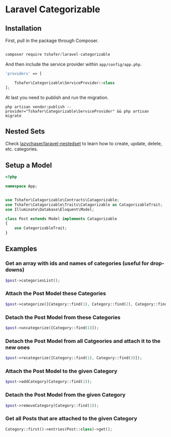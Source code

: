 # Laravel Categorizable

## Installation

First, pull in the package through Composer.

```js

composer require tshafer/laravel-categorizable
```
And then include the service provider within `app/config/app.php`.

```php
'providers' => [

    Tshafer\Categorizable\ServiceProvider::class
];
```

At last you need to publish and run the migration.

```
php artisan vendor:publish --provider="Tshafer\Categorizable\ServiceProvider" && php artisan migrate
```

## Nested Sets

Check [lazychaser/laravel-nestedset](https://github.com/lazychaser/laravel-nestedset) to learn how to create, update, delete, etc. categories.

## Setup a Model
```php
<?php

namespace App;


use Tshafer\Catagorizable\Contracts\Catagorizable;
use Tshafer\Catagorizable\Traits\Catagorizable as CatagorizableTrait;
use Illuminate\Database\Eloquent\Model;

class Post extends Model implements Catagorizable
{
    use CategorizableTrait;
}

```

## Examples

### Get an array with ids and names of categories (useful for drop-downs)
```php
$post->categoriesList();
```

### Attach the Post Model these Categories
```php
$post->categorize([Category::find(1), Category::find(2), Category::find(3)]);
```

### Detach the Post Model from these Categories
```php
$post->uncategorize([Category::find(1)]);
```

### Detach the Post Model from all Catgeories and attach it to the new ones
```php
$post->recategorize([Category::find(1), Category::find(3)]);
```

### Attach the Post Model to the given Category
```php
$post->addCategory(Category::find(1));
```

### Detach the Post Model from the given Category
```php
$post->removeCategory(Category::find(1));
```

### Get all Posts that are attached to the given Category
```php
Category::first()->entries(Post::class)->get();
```

